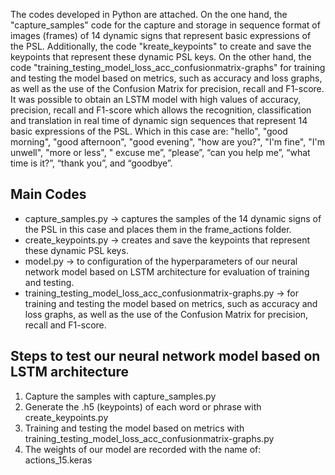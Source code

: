 The codes developed in Python are attached. On the one hand, the "capture_samples" code for the capture and storage in sequence format of images (frames) of 14 dynamic signs that represent basic expressions of the PSL. Additionally, the code "kreate_keypoints" to create and save the keypoints that represent these dynamic PSL keys. On the other hand, the code "training_testing_model_loss_acc_confusionmatrix-graphs" for training and testing the model based on metrics, such as accuracy and loss graphs, as well as the use of the Confusion Matrix for precision, recall and F1-score. It was possible to obtain an LSTM model with high values ​​of accuracy, precision, recall and F1-score which allows the recognition, classification and translation in real time of dynamic sign sequences that represent 14 basic expressions of the PSL. Which in this case are: "hello", "good morning", "good afternoon", "good evening", "how are you?", "I'm fine", "I'm unwell", "more or less", " excuse me”, “please”, “can you help me”, “what time is it?”, “thank you”, and “goodbye”.

## Main Codes
- capture_samples.py → captures the samples of the 14 dynamic signs of the PSL in this case and places them in the frame_actions folder.
- create_keypoints.py → creates and save the keypoints that represent these dynamic PSL keys.
- model.py → to configuration of the hyperparameters of our neural network model based on LSTM architecture for evaluation of training and testing.
- training_testing_model_loss_acc_confusionmatrix-graphs.py → for training and testing the model based on metrics, such as accuracy and loss graphs, as well as the use of the Confusion Matrix for precision, recall and F1-score.

## Steps to test our neural network model based on LSTM architecture
1. Capture the samples with capture_samples.py
2. Generate the .h5 (keypoints) of each word or phrase with create_keypoints.py
3. Training and testing the model based on metrics with training_testing_model_loss_acc_confusionmatrix-graphs.py
4. The weights of our model are recorded with the name of: actions_15.keras

